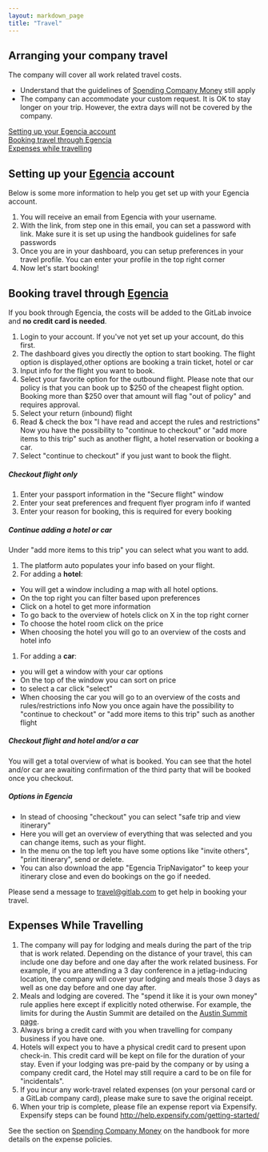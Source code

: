 ```yaml
---
layout: markdown_page
title: "Travel"
---
```

## Arranging your company travel
The company will cover all work related travel costs.
* Understand that the guidelines of [Spending Company Money](https://about.gitlab.com/handbook/#spending-company-money) still apply
*  The company can accommodate your custom request. It is OK to stay longer on 
your trip. However, the extra days will not be covered by the company.

[Setting up your Egencia account](#setup-egencia)<br>
[Booking travel through Egencia](#egencia)<br>
[Expenses while travelling](#expenses-while-travelling)


## Setting up your [Egencia](https://www.egencia.com/auth/v1/login) account <a name="setup-egencia"></a>
Below is some more information to help you get set up with your Egencia account.
1. You will receive an email from Egencia with your username.
1. With the link, from step one in this email, you can set a password with link. 
Make sure it is set up using the handbook guidelines for safe passwords
1. Once you are in your dashboard, you can setup preferences in your travel profile. You can enter your profile in the top right corner
1. Now let's start booking!

## Booking travel through [Egencia](https://www.egencia.com/auth/v1/login) <a name="egencia"></a>

If you book through Egencia, the costs will be added to the GitLab invoice and **no credit card is needed**.

1. Login to your account. If you've not yet set up your account, do this first.
1. The dashboard gives you directly the option to start booking. The flight option is displayed,other options are booking a train ticket, hotel or car
1. Input info for the flight you want to book.
1. Select your favorite option for the outbound flight. Please note that our policy is that you can book up to $250 of the cheapest flight option. Booking more than $250 over that amount will flag "out of policy" and requires approval.
1. Select your return (inbound) flight
1. Read & check the box "I have read and accept the rules and restrictions"
Now you have the possibility to "continue to checkout" or "add more items to this trip" such as another flight, a hotel reservation or booking a car.
1. Select "continue to checkout" if you just want to book the flight.

##### Checkout flight only
1. Enter your passport information in the "Secure flight" window
1. Enter your seat preferences and frequent flyer program info if wanted
1. Enter your reason for booking, this is required for every booking

##### Continue adding a hotel or car
Under "add more items to this trip" you can select what you want to add.
1. The platform auto populates your info based on your flight.
1. For adding a **hotel**:
  * You will get a window including a map with all hotel options.
  * On the top right you can filter based upon preferences
  * Click on a hotel to get more information
  * To go back to the overview of hotels click on X in the top right corner
  * To choose the hotel room click on the price
  * When choosing the hotel you will go to an overview of the costs and hotel info
1. For adding a **car**:
  * you will get a window with your car options
  * On the top of the window you can sort on price
  * to select a car click "select"
  * When choosing the car you will go to an overview of the costs and rules/restrictions info
Now you once again have the possibility to "continue to checkout" or "add more items to this trip" such as another flight

##### Checkout flight and hotel and/or a car
You will get a total overview of what is booked. You can see that the hotel and/or car are awaiting confirmation of the third party that will be booked once you checkout.

##### Options in Egencia
* In stead of choosing "checkout" you can select "safe trip and view itinerary"
* Here you will get an overview of everything that was selected and you can change items, such as your flight. 
* In the menu on the top left you have some options like "invite others", "print itinerary", send or delete.
* You can also download the app "Egencia TripNavigator" to keep your itinerary close and even do bookings on the go if needed.

Please send a message to travel@gitlab.com to get help in booking your travel.

## Expenses While Travelling <a name="expenses-while-travelling"></a>

1. The company will pay for lodging and meals during the part of the trip
that is work related. Depending on the distance of your travel, this can include
one day before and one day after the work related business. For example, if you
are attending a 3 day conference in a jetlag-inducing location, the company will
cover your lodging and meals those 3 days as well as one day before and one day after.
1. Meals and lodging are covered. The "spend it like it is your own money" rule applies here except 
if explicitly noted otherwise. For example, the limits for during the Austin Summit
are detailed on the [Austin Summit page](https://dev.gitlab.org/summit_group_2016/Austin-Summit-2016-project).
1. Always bring a credit card with you when travelling for company business if you have one.
1. Hotels will expect you to have a physical credit card to present upon check-in. 
This credit card will be kept on file for the duration of your stay. Even if your lodging 
was pre-paid by the company or by using a company credit card, the Hotel may still
require a card to be on file for "incidentals".
1. If you incur any work-travel related expenses (on your personal card or a GitLab 
company card), please make sure to save the original receipt. 
1. When your trip is complete, please file an expense report via Expensify. 
Expensify steps can be found http://help.expensify.com/getting-started/ 

See the section on [Spending Company Money](https://about.gitlab.com/handbook/#spending-company-money)
on the handbook for more details on the expense policies.
